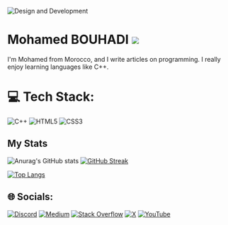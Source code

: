 ![Design and Development](https://github.com/bouhadi-m3d/bouhadi-m3d/blob/main/download%20(1).jpg)

# Mohamed BOUHADI   ![](https://komarev.com/ghpvc/?username=bouhadi-m3d)
I'm Mohamed from Morocco, and I write articles on programming. I really enjoy learning languages like C++.

# 💻 Tech Stack:
![C++](https://img.shields.io/badge/c++-%2300599C.svg?style=plastic&logo=c%2B%2B&logoColor=white) ![HTML5](https://img.shields.io/badge/html5-%23E34F26.svg?style=plastic&logo=html5&logoColor=white) ![CSS3](https://img.shields.io/badge/css3-%231572B6.svg?style=plastic&logo=css3&logoColor=white)

## My Stats
![Anurag's GitHub stats](https://github-readme-stats.vercel.app/api?username=bouhadi-m3d&theme=tokyonight&show_icons=true)   [![GitHub Streak](https://streak-stats.demolab.com/?user=bouhadi-m3d)](https://git.io/streak-stats)

[![Top Langs](https://github-readme-stats.vercel.app/api/top-langs/?username=bouhadi-m3d&layout=compact)](https://github.com/anuraghazra/github-readme-stats)


## 🌐 Socials:
[![Discord](https://img.shields.io/badge/Discord-%237289DA.svg?logo=discord&logoColor=white)](https://discord.gg/chrollo_m3d) [![Medium](https://img.shields.io/badge/Medium-12100E?logo=medium&logoColor=white)](https://medium.com/@https://medium.com/@medbouhadi69) [![Stack Overflow](https://img.shields.io/badge/-Stackoverflow-FE7A16?logo=stack-overflow&logoColor=white)](https://stackoverflow.com/users/https://stackoverflow.com/users/26265681/chrollo-m3d) [![X](https://img.shields.io/badge/X-black.svg?logo=X&logoColor=white)](https://x.com/https://x.com/ChrolloM3d) [![YouTube](https://img.shields.io/badge/YouTube-%23FF0000.svg?logo=YouTube&logoColor=white)](https://youtube.com/@https://www.youtube.com/channel/UC63QDmwdwt9XV_VlLQPu2gQ) 
